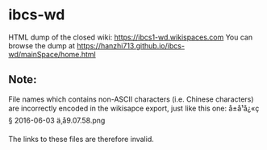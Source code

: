 # ibcs-wd
HTML dump of the closed wiki: https://ibcs1-wd.wikispaces.com
You can browse the dump at https://hanzhi713.github.io/ibcs-wd/mainSpace/home.html

## Note:
File names which contains non-ASCII characters (i.e. Chinese characters) are incorrectly encoded in the wikisapce export, just like this one: å±å¹å¿«ç§ 2016-06-03 ä¸å9.07.58.png

The links to these files are therefore invalid. 
